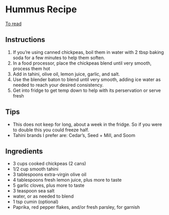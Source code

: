 # Hummus Recipe

[To read](https://www.seriouseats.com/israeli-style-extra-smooth-hummus-recipe)

## Instructions

1. If you’re using canned chickpeas, boil them in water with 2 tbsp baking soda for a few minutes to help them soften.
1. In a food processor, place the chickpeas blend until very smooth, process them hot
1. Add in tahini, olive oil, lemon juice, garlic, and salt.
1. Use the blender baton to blend until very smooth, adding ice water as needed to reach your desired consistency.
1. Get into fridge to get temp down to help with its perservation or serve fresh

## Tips

- This does not keep for long, about a week in the fridge. So if you were to double this you could freeze half.
- Tahini brands I prefer are: Cedar’s, Seed + Mill, and Soom

## Ingredients

- 3 cups cooked chickpeas (2 cans)
- 1/2 cup smooth tahini
- 3 tablespoons extra-virgin olive oil
- 4 tablespoons fresh lemon juice, plus more to taste
- 5 garlic cloves, plus more to taste
- 3 teaspoon sea salt
- water, or as needed to blend
- 1 tsp cumin (optional)
- Paprika, red pepper flakes, and/or fresh parsley, for garnish
